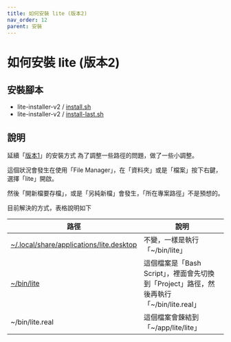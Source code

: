 ```yaml
---
title: 如何安裝 lite (版本2)
nav_order: 12
parent: 安裝
---
```


# 如何安裝 lite (版本2)

## 安裝腳本

* lite-installer-v2 / [install.sh](https://github.com/samwhelp/note-about-lite-editor/tree/master/demo/lite-installer-v2/install.sh)
* lite-installer-v2 / [install-last.sh](https://github.com/samwhelp/note-about-lite-editor/tree/master/demo/lite-installer-v2/install-last.sh)


## 說明

延續「[版本1](https://samwhelp.github.io/note-about-lite-editor/read/install/dist-install.html)」的安裝方式
為了調整一些路徑的問題，做了一些小調整。

這個狀況會發生在使用「File Manager」，在「資料夾」或是「檔案」按下右鍵，選擇「lite」開啟。

然後「開新檔要存檔」，或是「另純新檔」會發生，「所在專案路徑」不是預想的。

目前解決的方式，表格說明如下

| 路徑 | 說明 |
| --- | --- |
| [~/.local/share/applications/lite.desktop](https://github.com/samwhelp/note-about-lite-editor/blob/master/demo/applications/lite.desktop) | 不變，一樣是執行「~/bin/lite」 |
| [~/bin/lite](https://github.com/samwhelp/note-about-lite-editor/blob/master/demo/lite-installer-v2/lite) | 這個檔案是「Bash Script」，裡面會先切換到「Project」路徑，然後再執行「~/bin/lite.real」 |
| ~/bin/lite.real | 這個檔案會鍊結到「~/app/lite/lite」 |

